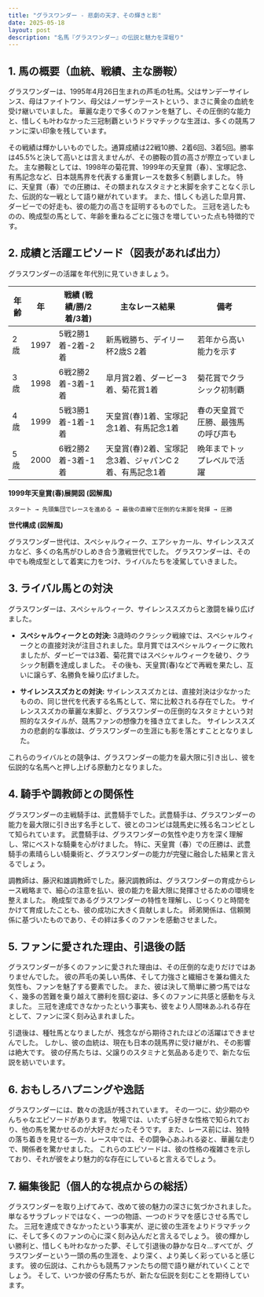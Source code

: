 ```yaml
---
title: "グラスワンダー - 悲劇の天才、その輝きと影"
date: 2025-05-18
layout: post
description: "名馬『グラスワンダー』の伝説と魅力を深堀り"
---
```


## 1. 馬の概要（血統、戦績、主な勝鞍）

グラスワンダーは、1995年4月26日生まれの芦毛の牡馬。父はサンデーサイレンス、母はファイトワン、母父はノーザンテーストという、まさに黄金の血統を受け継いでいました。  華麗な走りで多くのファンを魅了し、その圧倒的な能力と、惜しくも叶わなかった三冠制覇というドラマチックな生涯は、多くの競馬ファンに深い印象を残しています。

その戦績は輝かしいものでした。通算成績は22戦10勝、2着6回、3着5回。勝率は45.5%と決して高いとは言えませんが、その勝鞍の質の高さが際立っていました。  主な勝鞍としては、1998年の菊花賞、1999年の天皇賞（春）、宝塚記念、有馬記念など、日本競馬界を代表する重賞レースを数多く制覇しました。  特に、天皇賞（春）での圧勝は、その類まれなスタミナと末脚を余すことなく示した、伝説的な一戦として語り継がれています。  また、惜しくも逃した皐月賞、ダービーでの好走も、彼の能力の高さを証明するものでした。  三冠を逃したものの、晩成型の馬として、年齢を重ねるごとに強さを増していった点も特徴的です。


## 2. 成績と活躍エピソード（図表があれば出力）

グラスワンダーの活躍を年代別に見ていきましょう。

| 年齢 | 年 | 戦績 (戦績/勝/2着/3着) | 主なレース結果 | 備考 |
|---|---|---|---|---|
| 2歳 | 1997 | 5戦2勝1着-2着-2着 | 新馬戦勝ち、デイリー杯2歳S 2着 | 若年から高い能力を示す |
| 3歳 | 1998 | 6戦2勝2着-3着-1着 | 皐月賞2着、ダービー3着、菊花賞1着 | 菊花賞でクラシック初制覇 |
| 4歳 | 1999 | 5戦3勝1着-1着-1着 | 天皇賞(春)1着、宝塚記念1着、有馬記念1着 | 春の天皇賞で圧勝、最強馬の呼び声も |
| 5歳 | 2000 | 6戦2勝2着-3着-1着 | 天皇賞(春)2着、宝塚記念3着、ジャパンC 2着、有馬記念1着 | 晩年までトップレベルで活躍 |


**1999年天皇賞(春)展開図 (図解風)**

```
スタート → 先頭集団でレースを進める → 最後の直線で圧倒的な末脚を発揮 → 圧勝
```

**世代構成 (図解風)**

グラスワンダー世代は、スペシャルウィーク、エアシャカール、サイレンススズカなど、多くの名馬がひしめき合う激戦世代でした。  グラスワンダーは、その中でも晩成型として着実に力をつけ、ライバルたちを凌駕していきました。


## 3. ライバル馬との対決

グラスワンダーは、スペシャルウィーク、サイレンススズカらと激闘を繰り広げました。

* **スペシャルウィークとの対決:**  3歳時のクラシック戦線では、スペシャルウィークとの直接対決が注目されました。皐月賞ではスペシャルウィークに敗れましたが、ダービーでは3着、菊花賞ではスペシャルウィークを破り、クラシック制覇を達成しました。  その後も、天皇賞(春)などで再戦を果たし、互いに譲らず、名勝負を繰り広げました。

* **サイレンススズカとの対決:**  サイレンススズカとは、直接対決は少なかったものの、同じ世代を代表する名馬として、常に比較される存在でした。  サイレンススズカの華麗な末脚と、グラスワンダーの圧倒的なスタミナという対照的なスタイルが、競馬ファンの想像力を掻き立てました。  サイレンススズカの悲劇的な事故は、グラスワンダーの生涯にも影を落とすこととなりました。

これらのライバルとの競争は、グラスワンダーの能力を最大限に引き出し、彼を伝説的な名馬へと押し上げる原動力となりました。


## 4. 騎手や調教師との関係性

グラスワンダーの主戦騎手は、武豊騎手でした。武豊騎手は、グラスワンダーの能力を最大限に引き出す名手として、彼とのコンビは競馬史に残る名コンビとして知られています。  武豊騎手は、グラスワンダーの気性や走り方を深く理解し、常にベストな騎乗を心がけました。  特に、天皇賞（春）での圧勝は、武豊騎手の素晴らしい騎乗術と、グラスワンダーの能力が完璧に融合した結果と言えるでしょう。

調教師は、藤沢和雄調教師でした。藤沢調教師は、グラスワンダーの育成からレース戦略まで、細心の注意を払い、彼の能力を最大限に発揮させるための環境を整えました。  晩成型であるグラスワンダーの特性を理解し、じっくりと時間をかけて育成したことも、彼の成功に大きく貢献しました。  師弟関係は、信頼関係に基づいたものであり、その絆は多くのファンを感動させました。


## 5. ファンに愛された理由、引退後の話

グラスワンダーが多くのファンに愛された理由は、その圧倒的な走りだけではありませんでした。  彼の芦毛の美しい馬体、そして力強さと繊細さを兼ね備えた気性も、ファンを魅了する要素でした。  また、彼は決して簡単に勝つ馬ではなく、幾多の苦難を乗り越えて勝利を掴む姿は、多くのファンに共感と感動を与えました。  三冠を達成できなかったという事実も、彼をより人間味あふれる存在として、ファンに深く刻み込まれました。

引退後は、種牡馬となりましたが、残念ながら期待されたほどの活躍はできませんでした。  しかし、彼の血統は、現在も日本の競馬界に受け継がれ、その影響は絶大です。  彼の仔馬たちは、父譲りのスタミナと気品ある走りで、新たな伝説を紡いでいます。


## 6. おもしろハプニングや逸話

グラスワンダーには、数々の逸話が残されています。  その一つに、幼少期のやんちゃなエピソードがあります。  牧場では、いたずら好きな性格で知られており、他の馬を驚かせるのが大好きだったそうです。  また、レース前には、独特の落ち着きを見せる一方、レース中では、その闘争心あふれる姿と、華麗な走りで、関係者を驚かせました。  これらのエピソードは、彼の性格の複雑さを示しており、それが彼をより魅力的な存在にしていると言えるでしょう。


## 7. 編集後記（個人的な視点からの総括）

グラスワンダーを取り上げてみて、改めて彼の魅力の深さに気づかされました。  単なるサラブレッドではなく、一つの物語、一つのドラマを感じさせる馬でした。  三冠を達成できなかったという事実が、逆に彼の生涯をよりドラマチックに、そして多くのファンの心に深く刻み込んだと言えるでしょう。  彼の輝かしい勝利と、惜しくも叶わなかった夢、そして引退後の静かな日々…すべてが、グラスワンダーという一頭の馬の生涯を、より深く、より美しく彩っていると感じます。  彼の伝説は、これからも競馬ファンたちの間で語り継がれていくことでしょう。  そして、いつか彼の仔馬たちが、新たな伝説を刻むことを期待しています。
